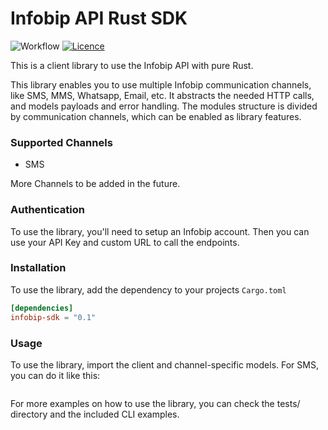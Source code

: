 # Infobip API Rust SDK
![Workflow](https://github.com/infobip-community/infobip-api-rust-sdk/actions/workflows/rust.yml/badge.svg)
[![Licence](https://img.shields.io/github/license/infobip-community/infobip-api-rust-sdk)](LICENSE-MIT)

This is a client library to use the Infobip API with pure Rust.

This library enables you to use multiple Infobip communication channels, like SMS, MMS,
Whatsapp, Email, etc. It abstracts the needed HTTP calls, and models payloads and error
handling. The modules structure is divided by communication channels, which can be enabled as
library features.

### Supported Channels
- SMS

More Channels to be added in the future.

### Authentication
To use the library, you'll need to setup an Infobip account. Then you can use your API Key and
custom URL to call the endpoints.

### Installation
To use the library, add the dependency to your projects `Cargo.toml`
```toml
[dependencies]
infobip-sdk = "0.1"
```

### Usage
To use the library, import the client and channel-specific models. For SMS, you can do it
like this:
```rust
```

For more examples on how to use the library, you can check the tests/ directory and the
included CLI examples.
